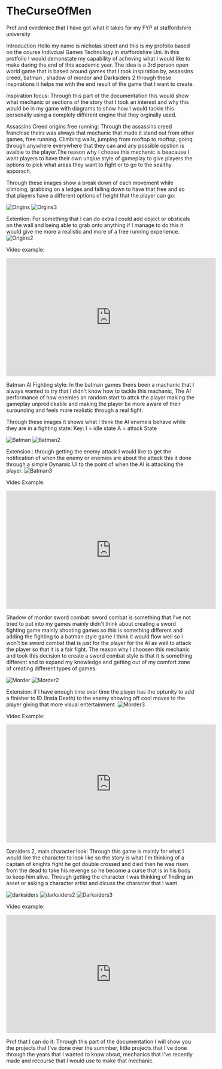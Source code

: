 # TheCurseOfMen
Prof and evedenice that I have got what it takes for my FYP at staffordshire university



Introduction
Hello my name is nicholas street and this is my profolio based on the course Indivdual Games Technology in staffordshire Uni. In this protfoilo I would demonstate my capability of acheving what I would like to make during the end of this academic year. The idea is a 3rd person open world game that is based around games that I took inspiration by, assassins creed, batman , shadow of mordor and Darksiders 2 through these inspirations it helps me with the end result of the game that I want to create.



Inspiration focus:
Through this part of the documentation this would show what mechanic or sections of the story that I took an interest and why this would be in my game with diagrams to show how I would tackle this personally using a complely different engine that they orginally used.

Assassins Creed origins free running:
Through the assassins creed franchise theirs was always that mechanic that made it stand out from other games, free running. Climbing walls, jumping from rooftop to rooftop, going through anywhere everywhere that they can and any possible opstion is avaible to the player.The reason why I choose this mechanic is beacause I want players to have their own unqiue style of gameplay to give players the options to pick what areas they want to fight or to go to the sealthy apporach. 

Through these images show a break down of each movement while climbing, grabbing on a ledges and falling down to have that free and so that players have a different options of height that the player can go:

![Origins](https://user-images.githubusercontent.com/70651430/133426679-02045e04-c844-4e73-8d60-588b6c872dd0.png)
![Orgins3](https://user-images.githubusercontent.com/70651430/133426625-6a9d26d8-13a3-44ca-b29c-cc46e5978de0.png)


Extention: For something that I can do extra I could add object or obsticals on the wall and being able to grab onto anything if I manage to do this it would give me more a realistic and more of a free running experience.
![Origins2](https://user-images.githubusercontent.com/70651430/133426720-70107ed2-39be-47e0-b5ac-877accd7b008.png)


Video example:
<iframe width="560" height="315" src="https://youtube.com/clip/UgzYAyFn_F-V9_h1cWh4AaABCQ" title="YouTube video player" frameborder="0" allow="accelerometer; autoplay; clipboard-write; encrypted-media; gyroscope; picture-in-picture" allowfullscreen></iframe>






Batman AI Fighting style:
In the batman games theirs been a machanic that I always wanted to try that I didn't know how to tackle this machanic, The AI performance of how enemies an random start to attck the player making the gameplay unpredickable and making the player be more aware of their surounding and feels more realistic through a real fight.

Through these images it shows what I think the AI enemeis behave while they are in a fighting state:
Key:
I = idle state
A = attack State

![Batman](https://user-images.githubusercontent.com/70651430/133440682-3d2f8708-9905-496c-8b7d-3a212035485b.png)
![Batman2](https://user-images.githubusercontent.com/70651430/133440713-7e3c72ac-1d17-4ff7-ab3d-d866fd115779.png)


Extension : through getting the enemy attack I would like to get the notification of when the enemy or enemies are about the attack this it done through a simple Dynamic UI to the point of when the AI is attacking the player.
![Batman3](https://user-images.githubusercontent.com/70651430/133440739-f663336b-6508-4da6-8382-7c2bc66af7fd.png)


Video Example: 
<iframe width="560" height="315" src="https://youtube.com/clip/Ugxatyhfbr7N9p7DNoB4AaABCQ" title="YouTube video player" frameborder="0" allow="accelerometer; autoplay; clipboard-write; encrypted-media; gyroscope; picture-in-picture" allowfullscreen></iframe>






Shadow of mordor sword combat:
sword combat is something that I've not tried to put into my games mainly didn't think about creating a sword fighting game mainly shooting games so this is something different and adding the fighting to a batman style game I think it would flow well so I won't be sword combat that is just for the player for the AI as well to attack the player so that it is a fair fight. The reason why I  choosen this mechanic and took this decision to create a sword combat style is that it is something different and to expand my knowledge and getting out of my comfort zone of creating different types of games.

![Morder](https://user-images.githubusercontent.com/70651430/133448664-91266016-a1b6-4af6-91b1-6f1bf5e3cac1.png)
![Morder2](https://user-images.githubusercontent.com/70651430/133448712-d92722a6-79eb-4ae1-a79e-7439b52f4572.png)

Extension:
if I have enough time over time the player has the optunity to add a finisher to ID (Insta Death) to the enemy showing off cool moves to the player giving that more visual entertainment.
![Morder3](https://user-images.githubusercontent.com/70651430/133448778-b2726d32-a5d9-4cb1-a186-a9d3b8a11cd9.png)



Video Example: 
<iframe width="560" height="315" src="https://youtube.com/clip/UgyOUyEI9qq-ZoMQsNB4AaABCQ" title="YouTube video player" frameborder="0" allow="accelerometer; autoplay; clipboard-write; encrypted-media; gyroscope; picture-in-picture" allowfullscreen></iframe>



Darsiders 2, main character look:
Through this game is mainly for what I would like the character to look like so the story is what I'm thinking of a captain of knights fight he got double crossed and died then he was risen from the dead to take his revenge so he become a curse that is in his body to keep him alive. Through getting the character I was thinking of finding an asset or asking a character artist and dicuss the character that I want. 


![darksiders](https://user-images.githubusercontent.com/70651430/133455913-0acd8bcf-5cc9-4eb8-adff-135b26f9adc0.jpg)
![darksiders2](https://user-images.githubusercontent.com/70651430/133455936-acbcb0d0-b8d4-444d-b7d8-6d7f0e1070c0.jpg)
![Darksiders3](https://user-images.githubusercontent.com/70651430/133455954-cc25c323-f6eb-47f2-80fc-c3e5ea4a6ab5.jpg)

Video example:

<iframe width="560" height="315" src="https://www.youtube.com/embed/kj9R2QqzLkk" title="YouTube video player" frameborder="0" allow="accelerometer; autoplay; clipboard-write; encrypted-media; gyroscope; picture-in-picture" allowfullscreen></iframe>





Prof that I can do it: 
Through this part of the documentation I will show you the projects that I've done over the summber, little projects that I've done through the years that I wanted to know about, mechanics that I've recently made and recourse that I would use to make that mechanic.
